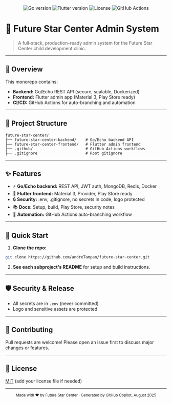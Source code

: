 <div align="center">
  <img src="https://img.shields.io/badge/Go-1.21+-00ADD8?logo=go&logoColor=white" alt="Go version" />
  <img src="https://img.shields.io/badge/Flutter-3.16+-02569B?logo=flutter&logoColor=white" alt="Flutter version" />
  <img src="https://img.shields.io/badge/License-MIT-green.svg" alt="License" />
  <img src="https://img.shields.io/github/workflow/status/andreTampan/future-star-center/Auto%20Branch%20on%20Issue?label=Auto%20Branch%20Workflow" alt="GitHub Actions" />
</div>

# 🌟 Future Star Center Admin System

> A full-stack, production-ready admin system for the Future Star Center child development clinic.

---

## 🚀 Overview
This monorepo contains:
- **Backend:** Go/Echo REST API (secure, scalable, Dockerized)
- **Frontend:** Flutter admin app (Material 3, Play Store ready)
- **CI/CD:** GitHub Actions for auto-branching and automation

---

## 📁 Project Structure
```text
future-star-center/
├── future-star-center-backend/    # Go/Echo backend API
├── future-star-center-frontend/   # Flutter admin frontend
├── .github/                       # GitHub Actions workflows
├── .gitignore                     # Root gitignore
```

---

## ✨ Features
- ⚡ **Go/Echo backend:** REST API, JWT auth, MongoDB, Redis, Docker
- 🎨 **Flutter frontend:** Material 3, Provider, Play Store ready
- 🔒 **Security:** .env, .gitignore, no secrets in code, logo protected
- 📚 **Docs:** Setup, build, Play Store, security notes
- 🤖 **Automation:** GitHub Actions auto-branching workflow

---

## 🏁 Quick Start
1. **Clone the repo:**
  ```bash
  git clone https://github.com/andreTampan/future-star-center.git
  ```
2. **See each subproject's README** for setup and build instructions.

---

## 🛡️ Security & Release
- All secrets are in `.env` (never committed)
- Logo and sensitive assets are protected

---

## 🤝 Contributing
Pull requests are welcome! Please open an issue first to discuss major changes or features.

---

## 📄 License
[MIT](LICENSE) (add your license file if needed)

---

<div align="center">
  <sub>Made with ❤️ by Future Star Center · Generated by GitHub Copilot, August 2025</sub>
</div>
